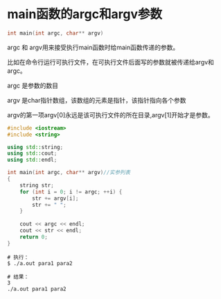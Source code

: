 # main函数的argc和argv参数

```cpp
int main(int argc, char** argv)
```

argc 和 argv用来接受执行main函数时给main函数传递的参数。

比如在命令行运行可执行文件，在可执行文件后面写的参数就被传递给argv和argc。

argc 是参数的数目

argv 是char指针数组，该数组的元素是指针，该指针指向各个参数

argv的第一项argv[0]永远是该可执行文件的所在目录,argv[1]开始才是参数。

```cpp
#include <iostream>
#include <string>

using std::string;
using std::cout;
using std::endl;

int main(int argc, char** argv)//实参列表
{
    string str;
    for (int i = 0; i != argc; ++i) {
        str += argv[i];
        str += " ";
    }
 	
 	cout << argc << endl;
    cout << str << endl;
    return 0;
}
```

```shell
# 执行：
$ ./a.out para1 para2

# 结果：
3
./a.out para1 para2 
```

